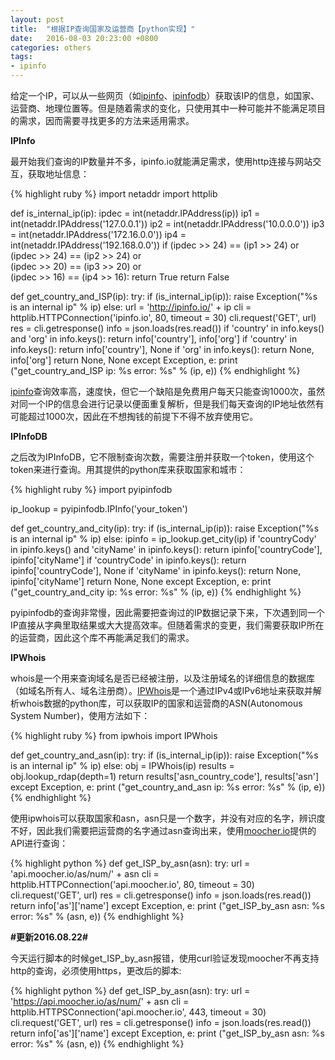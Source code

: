 ```yaml
---
layout: post
title:  "根据IP查询国家及运营商【python实现】"
date:   2016-08-03 20:23:00 +0800
categories: others
tags:
- ipinfo
---
```

给定一个IP，可以从一些网页（如[ipinfo][ipinfo]、[ipinfodb][ipinfodb]）获取该IP的信息，如国家、运营商、地理位置等。但是随着需求的变化，只使用其中一种可能并不能满足项目的需求，因而需要寻找更多的方法来适用需求。

**IPInfo**

最开始我们查询的IP数量并不多，ipinfo.io就能满足需求，使用http连接与网站交互，获取地址信息：

{% highlight ruby %}
import netaddr
import httplib

def is_internal_ip(ip):
  ipdec = int(netaddr.IPAddress(ip))
  ip1 = int(netaddr.IPAddress('127.0.0.1'))
  ip2 = int(netaddr.IPAddress('10.0.0.0'))
  ip3 = int(netaddr.IPAddress('172.16.0.0'))
  ip4 = int(netaddr.IPAddress('192.168.0.0'))
  if (ipdec >> 24) == (ip1 >> 24) or \
     (ipdec >> 24) == (ip2 >> 24) or \
     (ipdec >> 20) == (ip3 >> 20) or \
     (ipdec >> 16) == (ip4 >> 16):
    return True
  return False

def get_country_and_ISP(ip):
  try:
    if (is_internal_ip(ip)):
      raise Exception("%s is an internal ip" % ip)
    else:
      url = 'http://ipinfo.io/' + ip
      cli = httplib.HTTPConnection('ipinfo.io', 80, timeout = 30)
      cli.request('GET', url)
      res = cli.getresponse()
      info = json.loads(res.read())
      if 'country' in info.keys() and 'org' in info.keys():
        return info['country'], info['org']
      if 'country' in info.keys():
        return info['country'], None
      if 'org' in info.keys():
        return None, info['org']
      return None, None
  except Exception, e:
    print ("get_country_and_ISP ip: %s error: %s" % (ip, e))
{% endhighlight %}

[ipinfo][ipinfo]查询效率高，速度快，但它一个缺陷是免费用户每天只能查询1000次，虽然对同一个IP的信息会进行记录以便面重复解析，但是我们每天查询的IP地址依然有可能超过1000次，因此在不想掏钱的前提下不得不放弃使用它。

**IPInfoDB**

之后改为IPInfoDB，它不限制查询次数，需要注册并获取一个token，使用这个token来进行查询。用其提供的python库来获取国家和城市：

{% highlight ruby %}
import pyipinfodb
 
ip_lookup = pyipinfodb.IPInfo('your_token')

def get_country_and_city(ip):
  try:
    if (is_internal_ip(ip)):
      raise Exception("%s is an internal ip" % ip)
    else:
      ipinfo = ip_lookup.get_city(ip)
      if 'countryCody' in ipinfo.keys() and 'cityName' in ipinfo.keys():
        return ipinfo['countryCode'], ipinfo['cityName']
      if 'countryCode' in ipinfo.keys():
        return ipinfo['countryCode'], None
      if 'cityName' in ipinfo.keys():
        return None, ipinfo['cityName']
      return None, None
  except Exception, e:
  print ("get_country_and_city ip: %s error: %s" % (ip, e))
{% endhighlight %}

pyipinfodb的查询非常慢，因此需要把查询过的IP数据记录下来，下次遇到同一个IP直接从字典里取结果或大大提高效率。但随着需求的变更，我们需要获取IP所在的运营商，因此这个库不再能满足我们的需求。

**IPWhois**

whois是一个用来查询域名是否已经被注册，以及注册域名的详细信息的数据库（如域名所有人、域名注册商）。[IPWhois][ipwhois]是一个通过IPv4或IPv6地址来获取并解析whois数据的python库，可以获取IP的国家和运营商的ASN(Autonomous System Number)，使用方法如下：

{% highlight ruby %}
from ipwhois import IPWhois
 
def get_country_and_asn(ip):
  try:
    if (is_internal_ip(ip)):
      raise Exception("%s is an internal ip" % ip)
    else:
      obj = IPWhois(ip)
      results = obj.lookup_rdap(depth=1)
      return results['asn_country_code'], results['asn']
  except Exception, e:
    print ("get_country_and_asn ip: %s error: %s" % (ip, e))
{% endhighlight %}

使用ipwhois可以获取国家和asn，asn只是一个数字，并没有对应的名字，辨识度不好，因此我们需要把运营商的名字通过asn查询出来，使用[moocher.io][moocher]提供的API进行查询：

{% highlight python %}
def get_ISP_by_asn(asn):
  try:
    url = 'api.moocher.io/as/num/' + asn
    cli = httplib.HTTPConnection('api.moocher.io', 80, timeout = 30)
    cli.request('GET', url)
    res = cli.getresponse()
    info = json.loads(res.read())
    return info['as']['name']
  except Exception, e:
    print ("get_ISP_by_asn asn: %s error: %s" % (asn, e))
{% endhighlight %}

**#更新2016.08.22#**

今天运行脚本的时候get_ISP_by_asn报错，使用curl验证发现moocher不再支持http的查询，必须使用https，更改后的脚本:

{% highlight python %}
def get_ISP_by_asn(asn):
  try:
    url = 'https://api.moocher.io/as/num/' + asn
    cli = httplib.HTTPSConnection('api.moocher.io', 443, timeout = 30)
    cli.request('GET', url)
    res = cli.getresponse()
    info = json.loads(res.read())
    return info['as']['name']
  except Exception, e:
    print ("get_ISP_by_asn asn: %s error: %s" % (asn, e))
{% endhighlight %}

[ipinfo]: ipinfo.io
[ipinfodb]: ipinfodb.com
[ipwhois]: https://github.com/secynic/ipwhois
[moocher]: http://moocher.io/
